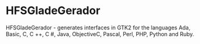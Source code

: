 # HFSGladeGerador
HFSGladeGerador - generates interfaces in GTK2 for the languages Ada, Basic, C, C ++, C #, Java, ObjectiveC, Pascal, Perl, PHP, Python and Ruby.
